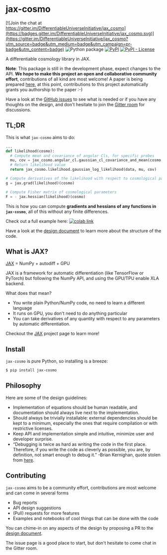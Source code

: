 # jax-cosmo

[![Join the chat at https://gitter.im/DifferentiableUniverseInitiative/jax_cosmo](https://badges.gitter.im/DifferentiableUniverseInitiative/jax_cosmo.svg)](https://gitter.im/DifferentiableUniverseInitiative/jax_cosmo?utm_source=badge&utm_medium=badge&utm_campaign=pr-badge&utm_content=badge) ![Python package](https://github.com/DifferentiableUniverseInitiative/jax_cosmo/workflows/Python%20package/badge.svg)  [![PyPI](https://img.shields.io/pypi/v/jax-cosmo)](https://pypi.org/project/jax-cosmo/) [![PyPI - License](https://img.shields.io/pypi/l/jax-cosmo)](https://github.com/google/jax-cosmo/blob/master/LICENSE)

A differentiable cosmology library in JAX.

**Note**: This package is still in the development phase, expect changes to the API. **We hope to make this project an open and collaborative community effort**, contributions of all kind are most welcome! A paper is being prepared [here](https://github.com/DifferentiableUniverseInitiative/jax-cosmo-paper), at this point, contributions to this project automatically grants you authorship to the paper :-) 

Have a look at the [GitHub issues](https://github.com/DifferentiableUniverseInitiative/jax_cosmo/issues) to see what is needed or if you have any thoughts on the design, and don't hesitate to join the [Gitter room](https://gitter.im/DifferentiableUniverseInitiative/jax_cosmo) for discussions.

## TL;DR

This is what `jax-cosmo` aims to do:

```python
...
def likelihood(cosmo):
  # Compute mean and covariance of angular Cls, for specific probes
  mu, cov = jax_cosmo.angular_cl.gaussian_cl_covariance_and_mean(cosmo, ell, probes)
  # Return likelihood value
  return jax_cosmo.likelihood.gaussian_log_likelihood(data, mu, cov)

# Compute derivatives of the likelihood with respect to cosmological parameters
g = jax.grad(likelihood)(cosmo)

# Compute Fisher matrix of cosmological parameters
F = - jax.hessian(likelihood)(cosmo)
```
This is how you can compute **gradients and hessians of any functions in `jax-cosmo`**,
all of this without any finite differences.

Check out a full example here: [![colab link](https://colab.research.google.com/assets/colab-badge.svg)](https://colab.research.google.com/github/DifferentiableUniverseInitiative/jax_cosmo/blob/master/notebooks/jax-cosmo-intro.ipynb)

Have a look at the [design document](design.md) to learn more about the structure of the code.

## What is JAX?

[JAX](https://github.com/google/jax) = NumPy + autodiff + GPU

JAX is a framework for automatic differentiation (like TensorFlow or PyTorch) but following the NumPy API, and using the GPU/TPU enable XLA backend.

What does that mean?
  - You write plain Python/NumPy code, no need to learn a different language
  - It runs on GPU, you don't need to do anything particular
  - You can take derivatives of any quantity with respect to any parameters by
  automatic differentiation.

Checkout the [JAX](https://github.com/google/jax) project page to learn more!

## Install

`jax-cosmo` is pure Python, so installing is a breeze:
```bash
$ pip install jax-cosmo
```

## Philosophy

Here are some of the design guidelines:
  - Implementation of equations should be human readable, and documentation should always live next to the implementation.
  - Should always be trivially installable: external dependencies should be kept
  to a minimum, especially the ones that require compilation or with restrictive licenses.
  - Keep API and implementation simple and intuitive, minimize user and developer
  surprise.
  - “Debugging is twice as hard as writing the code in the first place. Therefore, if you write the code as cleverly as possible, you are, by definition, not smart enough to debug it.” -Brian Kernighan, quote stolen from
  [here](https://flax.readthedocs.io/en/latest/philosophy.html).

## Contributing

`jax-cosmo` aims to be a community effort, contributions are most welcome and
can come in several forms
  - Bug reports
  - API design suggestions
  - (Pull) requests for more features
  - Examples and notebooks of cool things that can be done with the code

You can chime-in on any aspects of the design by proposing a PR to the [design document](design.md).

The issue page is a good place to start, but don't hesitate to come chat in the
Gitter room.
